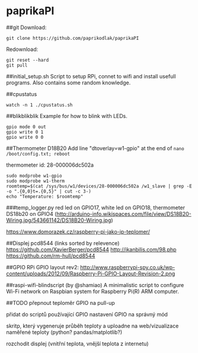 ﻿# paprikaPI

##git
Download:
```
git clone https://github.com/paprikodlak/paprikaPI
```
Redownload:
```
git reset --hard
git pull
```
##initial_setup.sh
Script to setup RPi, connet to wifi and install usefull programs. Also contains some random knowledge.

##cpustatus
```
watch -n 1 ./cpustatus.sh
```


##blikblikblik
Example for how to blink with LEDs.
```
gpio mode 0 out
gpio write 0 1
gpio write 0 0
```

##Thermometer D18B20
Add line "dtoverlay=w1-gpio" at the end of `nano /boot/config.txt; reboot`

thermometer id: 28-000006dc502a
```
sudo modprobe w1-gpio
sudo modprobe w1-therm
roomtemp=$(cat /sys/bus/w1/devices/28-000006dc502a /w1_slave | grep -E -o ".{0,0}t=.{0,5}" | cut -c 3-)
echo "Temperature: $roomtemp"
```
###temp_logger.py
red led on GPIO17,
white led on GPIO18,
thermometer DS18b20 on GPIO4 (http://arduino-info.wikispaces.com/file/view/DS18B20-Wiring.jpg/543661142/DS18B20-Wiring.jpg)


https://www.domorazek.cz/raspberry-pi-jako-ip-teplomer/

##Displej
pcd8544
(links sorted by relevence)
https://github.com/XavierBerger/pcd8544
http://ikanbilis.com/98.php
https://github.com/rm-hull/pcd8544


##GPIO
RPi GPIO layout rev2: http://www.raspberrypi-spy.co.uk/wp-content/uploads/2012/09/Raspberry-Pi-GPIO-Layout-Revision-2.png

##raspi-wifi-blindscript
(by @shamiao)
A minimalistic script to configure Wi-Fi network on Raspbian system for Raspberry Pi(R) ARM computer. 


##TODO
přepnout teploměr GPIO na pull-up

přidat do scriptů používající GPIO nastavení GPIO na správný mód

skritp, který vygeneruje průběh teploty a uploadne na web/vizualizace naměřené teploty (python? pandas/matplotlib?)

rozchodit displej (vnitřní teplota, vnější teplota z internetu)
